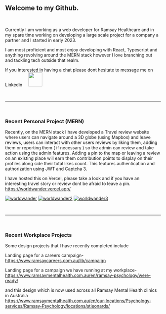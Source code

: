 
<h2>Welcome to my Github.</h2> 

<br>

Currently I am working as a web developer for Ramsay Healthcare and in my spare time working on developing a large scale project for a company a partner and I started in early 2023.

I am most proficient and most enjoy developing with React, Typescript and anything revolving around the MERN stack however I love branching out and tackling tech outside that realm.

If you interested in having a chat please dont hesitate to message me on Linkedin &nbsp; &nbsp;
<a href="https://www.linkedin.com/in/brock-phillis-b03912204/"><img src="https://www.addthis.com/dietsite-assets/images/social-buttons/icon_linkedin.svg" style="height:45px; width: 45px"/></a>

<br>
<hr/>
<br>
<h3>Recent Personal Project (MERN)</h3>

Recently, on the MERN stack I have developed a Travel review website where users can navigate around a 3D globe (using Mapbox) and leave reviews, users can interact with other users reviews by liking them, adding them or reporting them ( if necessary ) so the admin can review and take action using the admin features. 
Adding a pin to the map or leaving a review on an existing place will earn them contribution points to display on their profiles along side their total likes count.
This features authentication and authorization using JWT and Captcha 3.

I have hosted this on Vercel, please take a look and if you have an interesting travel story or review dont be afraid to leave a pin.
https://worldwander.vercel.app/

<a href="https://ibb.co/dmT2Z8D"><img src="https://i.ibb.co/dmT2Z8D/worldwander.png" alt="worldwander" border="0"></a>
<a href="https://ibb.co/qpwXFTG"><img src="https://i.ibb.co/qpwXFTG/worldwander2.png" alt="worldwander2" border="0"></a>
<a href="https://ibb.co/qmrcngx"><img src="https://i.ibb.co/qmrcngx/worldwander3.png" alt="worldwander3" border="0"></a>

<br>
<hr/>
<br>

<h3> Recent Workplace Projects </h3>

Some design projects that I have recently completed include 

Landing page for a careers campaign-
<br/>
https://www.ramsaycareers.com.au/lib/campaign

Landing page for a campaign we have running at my workplace-
<br/>
https://www.ramsaymentalhealth.com.au/en/ramsay-psychology/were-ready/

and this design which is now used across all Ramsay Mental Health clinics in Australia
<br/>
https://www.ramsaymentalhealth.com.au/en/our-locations/Psychology-services/Ramsay-Psychology/locations/stleonards/
